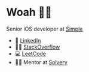 # Woah 👋🏼

Senior iOS developer at [Simple](https://simple.life)

- 🧐 [LinkedIn](http://linkedin.com/in/yapryntsev)
- 🙋‍♂️ [StackOverflow](https://stackoverflow.com/users/7515379/alex-yapryntsev)
- 💻 [LeetCode](https://leetcode.com/yapryntsev)
- 🧑‍💻 Mentor at [Solvery](https://solvery.io/ru/mentor/yapryntsev)
